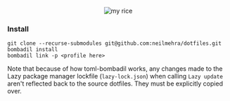 <div align="center">

![my rice](https://i.imgur.com/Xekq7jd.png)

</div>


### Install

```
git clone --recurse-submodules git@github.com:neilmehra/dotfiles.git
bombadil install
bombadil link -p <profile here>
```


Note that because of how toml-bombadil works, any changes made to the Lazy package manager lockfile (`lazy-lock.json`) when calling `Lazy update` aren't reflected back to the source dotfiles. They must be explicitly copied over.
